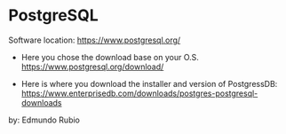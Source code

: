 # PostgreSQL 

Software location:
https://www.postgresql.org/

- Here you chose the download base on your O.S.
https://www.postgresql.org/download/


- Here is where you download the installer and version of PostgressDB:
https://www.enterprisedb.com/downloads/postgres-postgresql-downloads



by: Edmundo Rubio